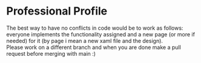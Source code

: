 # Professional Profile

The best way to have no conflicts in code would be to work as follows:
everyone implements the functionality assigned and a new page (or more if needed) for it (by page i mean a new xaml file and the design). </br>
Please work on a different branch and when you are done make a pull request before merging with main :)
